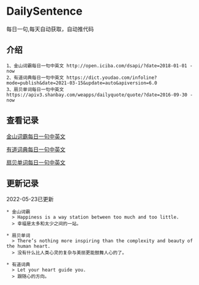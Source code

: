 # DailySentence

每日一句,每天自动获取，自动推代码

## 介绍

```
1、金山词霸每日一句中英文 http://open.iciba.com/dsapi/?date=2018-01-01 - now
2、有道词典每日一句中英文 https://dict.youdao.com/infoline?mode=publish&date=2021-03-15&update=auto&apiversion=6.0
3、扇贝单词每日一句中英文 https://apiv3.shanbay.com/weapps/dailyquote/quote/?date=2016-09-30 - now
```

## 查看记录

[金山词霸每日一句中英文](./data/iciba/)

[有道词典每日一句中英文](./data/youdao/)

[扇贝单词每日一句中英文](./data/shanbay/)

## 更新记录
2022-05-23已更新 
```
* 金山词霸
  > Happiness is a way station between too much and too little.
  > 幸福是太多和太少之间的一站。

* 扇贝单词
  > There’s nothing more inspiring than the complexity and beauty of the human heart.
  > 没有什么比人类心灵的复杂与美丽更能鼓舞人心的了。

* 有道词典
  > Let your heart guide you.
  > 跟随心的方向。

```
